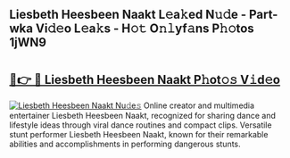 ## Liesbeth Heesbeen Naakt L𝚎a𝚔ed N𝚞𝚍e - Part-wka Vi𝚍𝚎o L𝚎a𝚔s - H𝚘𝚝 O𝚗𝚕yf𝚊ns P𝚑𝚘tos 1jWN9

# <h2><a href="http://kfeps4.oniu.top/?m=Liesbeth+Heesbeen+Naakt">🔗👉 🔴 Liesbeth Heesbeen Naakt P𝚑ot𝚘𝚜 V𝚒d𝚎o</a></h2>

[![Liesbeth Heesbeen Naakt Nu𝚍e𝚜](https://i.imgur.com/0qMVB7G.gif)](http://kfeps4.oniu.top/?m=Liesbeth+Heesbeen+Naakt)
Online creator and multimedia entertainer Liesbeth Heesbeen Naakt, recognized for sharing dance and lifestyle ideas through viral dance routines and compact clips. Versatile stunt performer Liesbeth Heesbeen Naakt, known for their remarkable abilities and accomplishments in performing dangerous stunts.  
